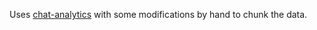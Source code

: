 Uses [chat-analytics](https://github.com/mlomb/chat-analytics) with some modifications by hand to chunk the data.
